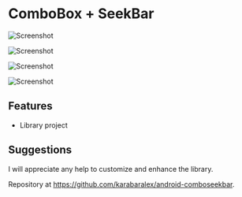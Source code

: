 # ComboBox + SeekBar

![Screenshot](https://raw.githubusercontent.com/chicofilho/android-seekbar/screenshots/sample/src/main/res/mipmap-hdpi/Screenshot_2015-06-16-18-40-59.png)


![Screenshot](https://raw.githubusercontent.com/chicofilho/android-seekbar/screenshots/sample/src/main/res/mipmap-hdpi/Screenshot_2015-06-16-18-41-40.png)


![Screenshot](https://raw.githubusercontent.com/chicofilho/android-seekbar/screenshots/sample/src/main/res/mipmap-hdpi/Screenshot_2015-06-16-18-42-07.png)


![Screenshot](https://raw.githubusercontent.com/chicofilho/android-seekbar/screenshots/sample/src/main/res/mipmap-hdpi/Screenshot_2015-06-16-18-42-38.png)

## Features

 * Library project

## Suggestions

I will appreciate any help to customize and enhance the library.

Repository at <https://github.com/karabaralex/android-comboseekbar>.